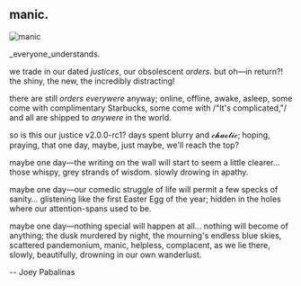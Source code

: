 ## manic.

![manic](https://raw.githubusercontent.com/alyptik/writing/master/manic.jpg)

_everyone_understands.

we trade in our dated *justices*,
our obsolescent *orders*.
but oh—in return?!
the shiny, the new, the incredibly distracting!

there are still *orders* _everywere_ anyway;
online, offline, awake, asleep,
some come with complimentary Starbucks,
some come with /"It's complicated,"/
and all are shipped to _anywere_ in the world.

so is this our justice v2.0.0-rc1?
days spent blurry and 𝓬𝓱𝓪𝓸𝓽𝓲𝓬;
hoping, praying, that one day,
maybe, just maybe,
we'll reach the top?

maybe one day—the writing on the wall
will start to seem a little clearer…
those whispy, grey strands of wisdom.
slowly drowing in apathy.

maybe one day—our comedic struggle of life
will permit a few specks of sanity…
glistening like the first Easter Egg of the year;
hidden in the holes where our attention-spans used to be.

maybe one day—nothing special
will happen at all…
nothing will become of anything;
the dusk murdered by night,
the mourning's endless blue skies,
scattered pandemonium,
manic, helpless, complacent,
as we lie there,
slowly, beautifully,
drowning in our own wanderlust.

--
Joey Pabalinas
